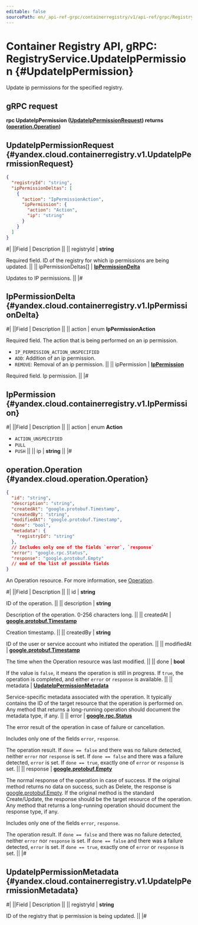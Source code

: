 ```yaml
---
editable: false
sourcePath: en/_api-ref-grpc/containerregistry/v1/api-ref/grpc/Registry/updateIpPermission.md
---
```


# Container Registry API, gRPC: RegistryService.UpdateIpPermission {#UpdateIpPermission}

Update ip permissions for the specified registry.

## gRPC request

**rpc UpdateIpPermission ([UpdateIpPermissionRequest](#yandex.cloud.containerregistry.v1.UpdateIpPermissionRequest)) returns ([operation.Operation](#yandex.cloud.operation.Operation))**

## UpdateIpPermissionRequest {#yandex.cloud.containerregistry.v1.UpdateIpPermissionRequest}

```json
{
  "registryId": "string",
  "ipPermissionDeltas": [
    {
      "action": "IpPermissionAction",
      "ipPermission": {
        "action": "Action",
        "ip": "string"
      }
    }
  ]
}
```

#|
||Field | Description ||
|| registryId | **string**

Required field. ID of the registry for which ip permissions are being updated. ||
|| ipPermissionDeltas[] | **[IpPermissionDelta](#yandex.cloud.containerregistry.v1.IpPermissionDelta)**

Updates to IP permissions. ||
|#

## IpPermissionDelta {#yandex.cloud.containerregistry.v1.IpPermissionDelta}

#|
||Field | Description ||
|| action | enum **IpPermissionAction**

Required field. The action that is being performed on an ip permission.

- `IP_PERMISSION_ACTION_UNSPECIFIED`
- `ADD`: Addition of an ip permission.
- `REMOVE`: Removal of an ip permission. ||
|| ipPermission | **[IpPermission](#yandex.cloud.containerregistry.v1.IpPermission)**

Required field. Ip permission. ||
|#

## IpPermission {#yandex.cloud.containerregistry.v1.IpPermission}

#|
||Field | Description ||
|| action | enum **Action**

- `ACTION_UNSPECIFIED`
- `PULL`
- `PUSH` ||
|| ip | **string** ||
|#

## operation.Operation {#yandex.cloud.operation.Operation}

```json
{
  "id": "string",
  "description": "string",
  "createdAt": "google.protobuf.Timestamp",
  "createdBy": "string",
  "modifiedAt": "google.protobuf.Timestamp",
  "done": "bool",
  "metadata": {
    "registryId": "string"
  },
  // Includes only one of the fields `error`, `response`
  "error": "google.rpc.Status",
  "response": "google.protobuf.Empty"
  // end of the list of possible fields
}
```

An Operation resource. For more information, see [Operation](/docs/api-design-guide/concepts/operation).

#|
||Field | Description ||
|| id | **string**

ID of the operation. ||
|| description | **string**

Description of the operation. 0-256 characters long. ||
|| createdAt | **[google.protobuf.Timestamp](https://developers.google.com/protocol-buffers/docs/reference/google.protobuf#timestamp)**

Creation timestamp. ||
|| createdBy | **string**

ID of the user or service account who initiated the operation. ||
|| modifiedAt | **[google.protobuf.Timestamp](https://developers.google.com/protocol-buffers/docs/reference/google.protobuf#timestamp)**

The time when the Operation resource was last modified. ||
|| done | **bool**

If the value is `false`, it means the operation is still in progress.
If `true`, the operation is completed, and either `error` or `response` is available. ||
|| metadata | **[UpdateIpPermissionMetadata](#yandex.cloud.containerregistry.v1.UpdateIpPermissionMetadata)**

Service-specific metadata associated with the operation.
It typically contains the ID of the target resource that the operation is performed on.
Any method that returns a long-running operation should document the metadata type, if any. ||
|| error | **[google.rpc.Status](https://cloud.google.com/tasks/docs/reference/rpc/google.rpc#status)**

The error result of the operation in case of failure or cancellation.

Includes only one of the fields `error`, `response`.

The operation result.
If `done == false` and there was no failure detected, neither `error` nor `response` is set.
If `done == false` and there was a failure detected, `error` is set.
If `done == true`, exactly one of `error` or `response` is set. ||
|| response | **[google.protobuf.Empty](https://developers.google.com/protocol-buffers/docs/reference/google.protobuf#google.protobuf.Empty)**

The normal response of the operation in case of success.
If the original method returns no data on success, such as Delete,
the response is [google.protobuf.Empty](https://developers.google.com/protocol-buffers/docs/reference/google.protobuf#google.protobuf.Empty).
If the original method is the standard Create/Update,
the response should be the target resource of the operation.
Any method that returns a long-running operation should document the response type, if any.

Includes only one of the fields `error`, `response`.

The operation result.
If `done == false` and there was no failure detected, neither `error` nor `response` is set.
If `done == false` and there was a failure detected, `error` is set.
If `done == true`, exactly one of `error` or `response` is set. ||
|#

## UpdateIpPermissionMetadata {#yandex.cloud.containerregistry.v1.UpdateIpPermissionMetadata}

#|
||Field | Description ||
|| registryId | **string**

ID of the registry that ip permission is being updated. ||
|#